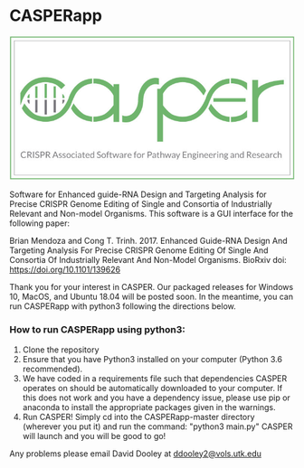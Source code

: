# CASPERapp

![](CASPER-logo.jpg)

Software for Enhanced guide-RNA Design and Targeting Analysis for Precise CRISPR Genome Editing of Single and Consortia of Industrially Relevant and Non-model Organisms. This software is a GUI interface for the following paper:

Brian Mendoza and Cong T. Trinh. 2017. Enhanced Guide-RNA Design And Targeting Analysis For Precise CRISPR Genome Editing Of Single And Consortia Of Industrially Relevant And Non-Model Organisms. BioRxiv doi: https://doi.org/10.1101/139626

Thank you for your interest in CASPER. Our packaged releases for Windows 10, MacOS, and Ubuntu 18.04 will be posted soon. In the meantime, you can run CASPERapp with python3 following the directions below.

### How to run CASPERapp using python3:
1) Clone the repository
2) Ensure that you have Python3 installed on your computer (Python 3.6 recommended).
3) We have coded in a requirements file such that dependencies CASPER operates on should be automatically downloaded to your computer.
If this does not work and you have a dependency issue, please use pip or anaconda to install the appropriate packages given in
the warnings.
6) Run CASPER!  Simply cd into the CASPERapp-master directory (wherever you put it) and run the command: "python3 main.py"
CASPER will launch and you will be good to go!

Any problems please email David Dooley at ddooley2@vols.utk.edu

